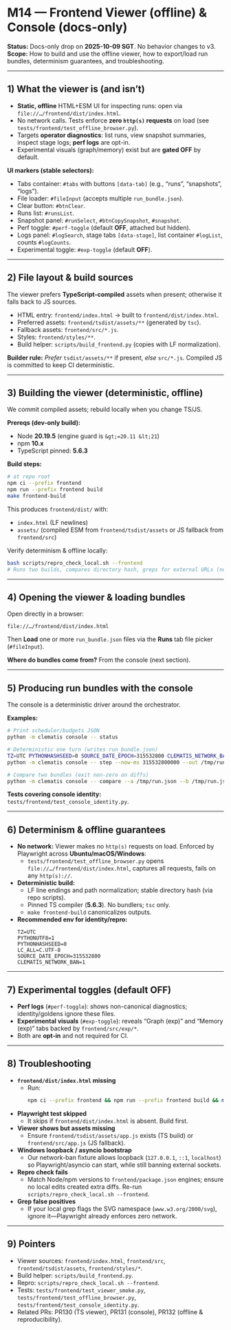 

# M14 — Frontend Viewer (offline) & Console (docs-only)

**Status:** Docs-only drop on **2025-10-09 SGT**. No behavior changes to v3.
**Scope:** How to build and use the offline viewer, how to export/load run bundles, determinism guarantees, and troubleshooting.

---

## 1) What the viewer is (and isn’t)

- **Static, offline** HTML+ESM UI for inspecting runs: open via `file://…/frontend/dist/index.html`.
- No network calls. Tests enforce **zero `http(s)` requests** on load (see `tests/frontend/test_offline_browser.py`).
- Targets **operator diagnostics**: list runs, view snapshot summaries, inspect stage logs; **perf logs** are opt-in.
- Experimental visuals (graph/memory) exist but are **gated OFF** by default.

**UI markers (stable selectors):**
- Tabs container: `#tabs` with buttons `[data-tab]` (e.g., “runs”, “snapshots”, “logs”).
- File loader: `#fileInput` (accepts multiple `run_bundle.json`).
- Clear button: `#btnClear`.
- Runs list: `#runsList`.
- Snapshot panel: `#runSelect`, `#btnCopySnapshot`, `#snapshot`.
- Perf toggle: `#perf-toggle` (default **OFF**, attached but hidden).
- Logs panel: `#logSearch`, stage tabs `[data-stage]`, list container `#logList`, counts `#logCounts`.
- Experimental toggle: `#exp-toggle` (default **OFF**).

---

## 2) File layout & build sources

The viewer prefers **TypeScript-compiled** assets when present; otherwise it falls back to JS sources.

- HTML entry: `frontend/index.html` → built to `frontend/dist/index.html`.
- Preferred assets: `frontend/tsdist/assets/**` (generated by `tsc`).
- Fallback assets: `frontend/src/*.js`.
- Styles: `frontend/styles/**`.
- Build helper: `scripts/build_frontend.py` (copies with LF normalization).

**Builder rule:** _Prefer_ `tsdist/assets/**` if present, _else_ `src/*.js`. Compiled JS is committed to keep CI deterministic.

---

## 3) Building the viewer (deterministic, offline)

We commit compiled assets; rebuild locally when you change TS/JS.

**Prereqs (dev-only build):**
- Node **20.19.5** (engine guard is `&gt;=20.11 &lt;21`)
- npm **10.x**
- TypeScript pinned: **5.6.3**

**Build steps:**
```bash
# at repo root
npm ci --prefix frontend
npm run --prefix frontend build
make frontend-build
```

This produces `frontend/dist/` with:
- `index.html` (LF newlines)
- `assets/` (compiled ESM from `frontend/tsdist/assets` or JS fallback from `frontend/src`)

Verify determinism & offline locally:

```bash
bash scripts/repro_check_local.sh --frontend
# Runs two builds, compares directory hash, greps for external URLs (no finds expected)
```

---

## 4) Opening the viewer & loading bundles

Open directly in a browser:

```
file://…/frontend/dist/index.html
```

Then **Load** one or more `run_bundle.json` files via the **Runs** tab file picker (`#fileInput`).

**Where do bundles come from?** From the console (next section).

---

## 5) Producing run bundles with the console

The console is a deterministic driver around the orchestrator.

**Examples:**
```bash
# Print scheduler/budgets JSON
python -m clematis console -- status

# Deterministic one turn (writes run_bundle.json)
TZ=UTC PYTHONHASHSEED=0 SOURCE_DATE_EPOCH=315532800 CLEMATIS_NETWORK_BAN=1 \
python -m clematis console -- step --now-ms 315532800000 --out /tmp/run.json

# Compare two bundles (exit non-zero on diffs)
python -m clematis console -- compare --a /tmp/run.json --b /tmp/run.json
```

**Tests covering console identity:** `tests/frontend/test_console_identity.py`.

---

## 6) Determinism & offline guarantees

- **No network:** Viewer makes no `http(s)` requests on load. Enforced by Playwright across **Ubuntu/macOS/Windows**:
  - `tests/frontend/test_offline_browser.py` opens `file://…/frontend/dist/index.html`, captures all requests, fails on any `http(s)://`.
- **Deterministic build:**
  - LF line endings and path normalization; stable directory hash (via repo scripts).
  - Pinned TS compiler (**5.6.3**). No bundlers; `tsc` only.
  - `make frontend-build` canonicalizes outputs.
- **Recommended env for identity/repro:**
  ```
  TZ=UTC
  PYTHONUTF8=1
  PYTHONHASHSEED=0
  LC_ALL=C.UTF-8
  SOURCE_DATE_EPOCH=315532800
  CLEMATIS_NETWORK_BAN=1
  ```

---

## 7) Experimental toggles (default OFF)

- **Perf logs** (`#perf-toggle`): shows non-canonical diagnostics; identity/goldens ignore these files.
- **Experimental visuals** (`#exp-toggle`): reveals “Graph (exp)” and “Memory (exp)” tabs backed by `frontend/src/exp/*`.
- Both are **opt-in** and not required for CI.

---

## 8) Troubleshooting

- **`frontend/dist/index.html` missing**
  - Run:
    ```bash
    npm ci --prefix frontend && npm run --prefix frontend build && make frontend-build
    ```
- **Playwright test skipped**
  - It skips if `frontend/dist/index.html` is absent. Build first.
- **Viewer shows but assets missing**
  - Ensure `frontend/tsdist/assets/app.js` exists (TS build) or `frontend/src/app.js` (JS fallback).
- **Windows loopback / asyncio bootstrap**
  - Our network-ban fixture allows loopback (`127.0.0.1`, `::1`, `localhost`) so Playwright/asyncio can start, while still banning external sockets.
- **Repro check fails**
  - Match Node/npm versions to `frontend/package.json` engines; ensure no local edits created extra diffs. Re-run `scripts/repro_check_local.sh --frontend`.
- **Grep false positives**
  - If your local grep flags the SVG namespace (`www.w3.org/2000/svg`), ignore it—Playwright already enforces zero network.

---

## 9) Pointers

- Viewer sources: `frontend/index.html`, `frontend/src`, `frontend/tsdist/assets`, `frontend/styles/*`.
- Build helper: `scripts/build_frontend.py`.
- Repro: `scripts/repro_check_local.sh --frontend`.
- Tests: `tests/frontend/test_viewer_smoke.py`, `tests/frontend/test_offline_browser.py`, `tests/frontend/test_console_identity.py`.
- Related PRs: PR130 (TS viewer), PR131 (console), PR132 (offline & reproducibility).
